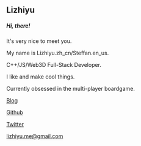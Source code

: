 ## Lizhiyu

##### Hi, there!
It's very nice to meet you.

My name is Lizhiyu.zh_cn/Steffan.en_us.

C++/JS/Web3D Full-Stack Developer.

I like and make cool things.

Currently obsessed in the multi-player boardgame.

[Blog](https://lizhiyu.me)

[Github](https://github.com/lizhiyu-me)

[Twitter](https://twitter.com/lychee_fish) 

[lizhiyu.me@gmail.com](mailto:lizhiyu.me@gmail.com)